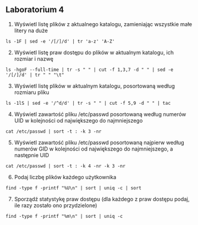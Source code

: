 Laboratorium 4
--
1. Wyświetl listę plików z aktualnego katalogu, zamieniając wszystkie małe litery na duże
```
ls -1F | sed -e '/[/]/d' | tr 'a-z' 'A-Z'
```
2. Wyświetl listę praw dostępu do plików w aktualnym katalogu, ich rozmiar i nazwę
```
ls -hgoF --full-time | tr -s " " | cut -f 1,3,7 -d " " | sed -e '/[/]/d' | tr " " "\t"
```
3. Wyświetl listę plików w aktualnym katalogu, posortowaną według rozmiaru pliku
```
ls -1lS | sed -e '/^d/d' | tr -s " " | cut -f 5,9 -d " " | tac
```
4. Wyświetl zawartość pliku /etc/passwd posortowaną według numerów UID w kolejności od największego do najmniejszego
```
cat /etc/passwd | sort -t : -k 3 -nr
```
5. Wyświetl zawartość pliku /etc/passwd posortowaną najpierw według numerów GID w kolejności od największego do najmniejszego, a następnie UID
```
cat /etc/passwd | sort -t : -k 4 -nr -k 3 -nr
```
6. Podaj liczbę plików każdego użytkownika
```
find -type f -printf "%U\n" | sort | uniq -c | sort
```
7. Sporządź statystykę praw dostępu (dla każdego z praw dostępu podaj, ile razy zostało ono przydzielone)
```
find -type f -printf "%m\n" | sort | uniq -c
```
